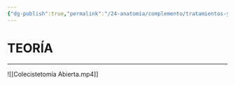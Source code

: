 ```yaml
---
{"dg-publish":true,"permalink":"/24-anatomia/complemento/tratamientos-y-cirugias/colecistectomia/","tags":["Anatomía","Teoría","Complemento"]}
---
```


# TEORÍA
---


![[Colecistetomía Abierta.mp4]]